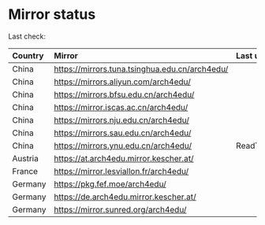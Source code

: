 <script src="./time.js"></script>
# Mirror status
Last check: <script type="text/javascript">localize(1687494260.4563704);</script>

|Country|Mirror|Last update|
|:------|:-----|:----------|
|China|https://mirrors.tuna.tsinghua.edu.cn/arch4edu/|<script type="text/javascript">localize(1687458644);</script>|
|China|https://mirrors.aliyun.com/arch4edu/|<script type="text/javascript">localize(1687415469);</script>|
|China|https://mirrors.bfsu.edu.cn/arch4edu/|<script type="text/javascript">localize(1687458644);</script>|
|China|https://mirror.iscas.ac.cn/arch4edu/|<script type="text/javascript">localize(1687458644);</script>|
|China|https://mirrors.nju.edu.cn/arch4edu/|<script type="text/javascript">localize(1687458644);</script>|
|China|https://mirrors.sau.edu.cn/arch4edu/|<script type="text/javascript">localize(1673850842);</script>|
|China|https://mirrors.ynu.edu.cn/arch4edu/|ReadTimeout|
|Austria|https://at.arch4edu.mirror.kescher.at/|<script type="text/javascript">localize(1687458644);</script>|
|France|https://mirror.lesviallon.fr/arch4edu/|<script type="text/javascript">localize(1687458644);</script>|
|Germany|https://pkg.fef.moe/arch4edu/|<script type="text/javascript">localize(1687458644);</script>|
|Germany|https://de.arch4edu.mirror.kescher.at/|<script type="text/javascript">localize(1687458644);</script>|
|Germany|https://mirror.sunred.org/arch4edu/|<script type="text/javascript">localize(1687458644);</script>|

<script src="./tablefilter/tablefilter.js"></script>
<script src="./table.js"></script>